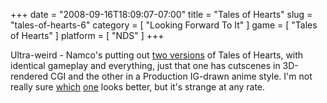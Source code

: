 +++
date = "2008-09-16T18:09:07-07:00"
title = "Tales of Hearts"
slug = "tales-of-hearts-6"
category = [ "Looking Forward To It" ]
game = [ "Tales of Hearts" ]
platform = [ "NDS" ]
+++

Ultra-weird - Namco's putting out <a href="http://kotaku.com/5050395/anime-cutscenes-vs-cg-cutsences-+-fight">two versions</a> of Tales of Hearts, with identical gameplay and everything, just that one has cutscenes in 3D-rendered CGI and the other in a Production IG-drawn anime style.  I'm not really sure <a href="http://www.gametrailers.com/player/39660.html">which</a> <a href="http://www.gametrailers.com/player/39643.html">one</a> looks better, but it's strange at any rate.